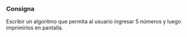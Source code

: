 ### Consigna 

Escribir un algoritmo que permita al usuario ingresar 5 números y luego imprimirlos en pantalla. 
